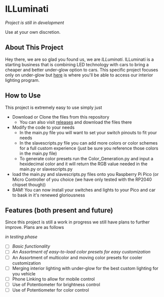 # ILLuminati

*Project is still in development*

Use at your own discretion.


## About This Project

Hey there, we are so glad you found us, we are *ILLuminati*. ILLuminati is a starting business that is combining LED technology with cars to bring a cheaper and better under-glow option to cars. This specific project focuses only on under-glow but [here](https://www.github.com) is where you'll be able to access our interior lighting program.


## How to Use

This project is extremely easy to use simply just
- Download or Clone the files from this repository
  - You can also visit [releases]() and download the files there
- Modify the code to your needs
  - In the main.py file you will want to set your switch pinouts to fit your needs
  - In the slavescripts.py file you can add more colors or color schemes for a full custom experience (just be sure you reference those colors in the main.py file)
  - To generate color presets run the Color_Generation.py and input a hexidecimal color and it will return the RGB value needed in the main.py or slavescripts.py
- load the main.py and slavescripts.py files onto you Raspberry Pi Pico (or Micro Controller of you choice (we have only tested with the RP2040 chipset though))
- BAM! You can now install your switches and lights to your Pico and car to bask in it's renewed gloriousness


## Features (both present and future)
Since this project is still a work in progress we still have plans to further improve. Plans are as follows

*in testing phase*

- [ ] *Basic functionality*
- [ ] *An Assortment of easy-to-load color presets for easy customization*
- [ ] An Assortment of multicolor and moving color presets for cooler customization
- [ ] Merging interior lighting with under-glow for the best custom lighting for you vehicle
- [ ] Phone Linking to allow for mobile control
- [ ] Use of Potentiometer for brightness control
- [ ] Use of Potentiometer for color control
